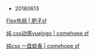 
* 20180613  

[Flex布局 | 肥子sf](https://segmentfault.com/a/1190000015166869)

[纯 css动感vuelogo | comehope sf](https://segmentfault.com/a/1190000015177284)

[纯css 一盘蚊香 | comehope sf](https://segmentfault.com/a/1190000015246974)